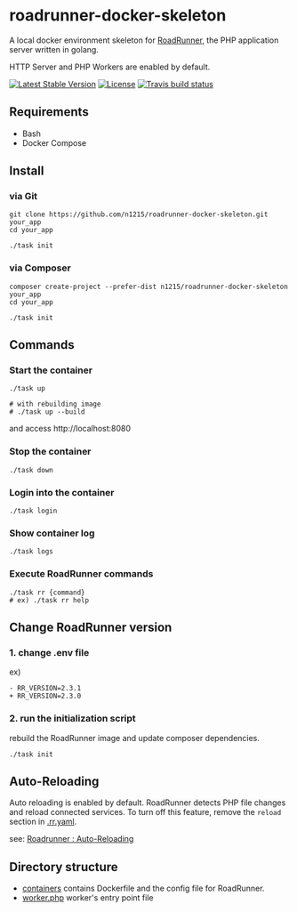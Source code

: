 # roadrunner-docker-skeleton
A local docker environment skeleton for [RoadRunner](https://github.com/spiral/roadrunner), the PHP application server written in golang.

HTTP Server and PHP Workers are enabled by default.

[![Latest Stable Version](https://poser.pugx.org/n1215/roadrunner-docker-skeleton/v/stable)](https://packagist.org/packages/n1215/roadrunner-docker-skeleton)
[![License](https://poser.pugx.org/n1215/roadrunner-docker-skeleton/license)](https://packagist.org/packages/n1215/roadrunner-docker-skeleton)
[![Travis build status](https://travis-ci.org/n1215/roadrunner-docker-skeleton.svg?branch=master)](https://travis-ci.org/n1215/roadrunner-docker-skeleton)


## Requirements
- Bash
- Docker Compose

## Install

### via Git
```
git clone https://github.com/n1215/roadrunner-docker-skeleton.git your_app
cd your_app

./task init
```

### via Composer
```
composer create-project --prefer-dist n1215/roadrunner-docker-skeleton your_app
cd your_app

./task init
```

## Commands

### Start the container

```
./task up

# with rebuilding image
# ./task up --build
```

and access http://localhost:8080

### Stop the container

```
./task down
```

### Login into the container
```
./task login
```

### Show container log
```
./task logs
```

### Execute RoadRunner commands

```
./task rr {command}
# ex) ./task rr help
```

## Change RoadRunner version

### 1. change .env file
ex)
```
- RR_VERSION=2.3.1
+ RR_VERSION=2.3.0
```

### 2. run the initialization script
rebuild the RoadRunner image and update composer dependencies.
```
./task init
```

## Auto-Reloading
Auto reloading is enabled by default. RoadRunner detects PHP file changes and reload connected services.
To turn off this feature, remove the `reload` section in [.rr.yaml](containers/roadrunner/config/.rr.yaml).

see: [Roadrunner : Auto-Reloading](https://roadrunner.dev/docs/beep-beep-reload)

## Directory structure
- [containers](containers) contains Dockerfile and the config file for RoadRunner.
- [worker.php](worker.php) worker's entry point file
